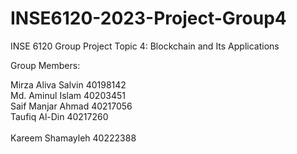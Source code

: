 # INSE6120-2023-Project-Group4

INSE 6120 Group Project Topic 4: Blockchain and Its Applications

Group Members:

Mirza Aliva Salvin	40198142              
Md. Aminul Islam	  40203451<br>
Saif Manjar Ahmad	  40217056<br>
Taufiq Al-Din	      40217260<br>	
Kareem Shamayleh	  40222388<br>

